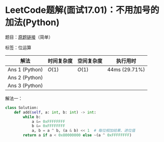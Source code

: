 # LeetCode题解(面试17.01)：不用加号的加法(Python)

题目：[原题链接](https://leetcode-cn.com/problems/add-without-plus-lcci/)（简单）

标签：位运算

| 解法           | 时间复杂度 | 空间复杂度 | 执行用时      |
| -------------- | ---------- | ---------- | ------------- |
| Ans 1 (Python) | $O(1)$     | $O(1)$     | 44ms (29.71%) |
| Ans 2 (Python) |            |            |               |
| Ans 3 (Python) |            |            |               |

解法一：

```python
class Solution:
    def add(self, a: int, b: int) -> int:
        while b:
            a &= 0xFFFFFFFF
            b &= 0xFFFFFFFF
            a, b = a ^ b, (a & b) << 1  # 每位相加结果、进位值
        return a if a < 0x80000000 else ~(a ^ 0xFFFFFFFF)
```

